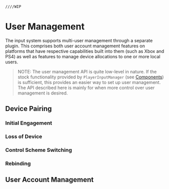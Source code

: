     ////WIP

# User Management

The input system supports multi-user management through a separate plugin. This comprises both user account management features on platforms that have respective capabilities built into them (such as Xbox and PS4) as well as features to manage device allocations to one or more local users.

>NOTE: The user management API is quite low-level in nature. If the stock functionality provided by `PlayerInputManager` (see [Components](./Components.md)) is sufficient, this provides an easier way to set up user management. The API described here is mainly for when more control over user management is desired.

## Device Pairing

### Initial Engagement

### Loss of Device

### Control Scheme Switching

### Rebinding

## User Account Management
